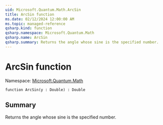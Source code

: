 ```yaml
---
uid: Microsoft.Quantum.Math.ArcSin
title: ArcSin function
ms.date: 02/12/2024 12:00:00 AM
ms.topic: managed-reference
qsharp.kind: function
qsharp.namespace: Microsoft.Quantum.Math
qsharp.name: ArcSin
qsharp.summary: Returns the angle whose sine is the specified number.
---
```


# ArcSin function

Namespace: [Microsoft.Quantum.Math](xref:Microsoft.Quantum.Math)

```qsharp
function ArcSin(y : Double) : Double
```

## Summary
Returns the angle whose sine is the specified number.
